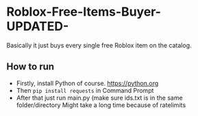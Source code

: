 # Roblox-Free-Items-Buyer-UPDATED-
Basically it just buys every single free Roblox item on the catalog. 
## How to run
- Firstly, install Python of course. https://python.org
- Then `pip install requests` in Command Prompt
- After that just run main.py (make sure ids.txt is in the same folder/directory
Might take a long time because of ratelimits

